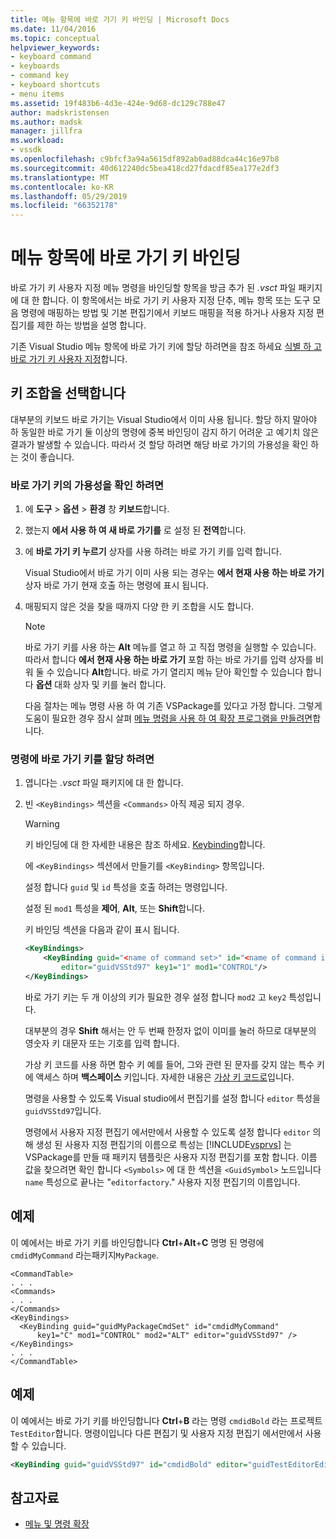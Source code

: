 ```yaml
---
title: 메뉴 항목에 바로 가기 키 바인딩 | Microsoft Docs
ms.date: 11/04/2016
ms.topic: conceptual
helpviewer_keywords:
- keyboard command
- keyboards
- command key
- keyboard shortcuts
- menu items
ms.assetid: 19f483b6-4d3e-424e-9d68-dc129c788e47
author: madskristensen
ms.author: madsk
manager: jillfra
ms.workload:
- vssdk
ms.openlocfilehash: c9bfcf3a94a5615df892ab0ad88dca44c16e97b8
ms.sourcegitcommit: 40d612240dc5bea418cd27fdacdf85ea177e2df3
ms.translationtype: MT
ms.contentlocale: ko-KR
ms.lasthandoff: 05/29/2019
ms.locfileid: "66352178"
---
```

# <a name="bind-keyboard-shortcuts-to-menu-items"></a>메뉴 항목에 바로 가기 키 바인딩
바로 가기 키 사용자 지정 메뉴 명령을 바인딩할 항목을 방금 추가 된 *.vsct* 파일 패키지에 대 한 합니다. 이 항목에서는 바로 가기 키 사용자 지정 단추, 메뉴 항목 또는 도구 모음 명령에 매핑하는 방법 및 기본 편집기에서 키보드 매핑을 적용 하거나 사용자 지정 편집기를 제한 하는 방법을 설명 합니다.

 기존 Visual Studio 메뉴 항목에 바로 가기 키에 할당 하려면을 참조 하세요 [식별 하 고 바로 가기 키 사용자 지정](../ide/identifying-and-customizing-keyboard-shortcuts-in-visual-studio.md)합니다.

## <a name="choose-a-key-combination"></a>키 조합을 선택합니다
 대부분의 키보드 바로 가기는 Visual Studio에서 이미 사용 됩니다. 할당 하지 말아야 하 동일한 바로 가기 둘 이상의 명령에 중복 바인딩이 감지 하기 어려운 고 예기치 않은 결과가 발생할 수 있습니다. 따라서 것 할당 하려면 해당 바로 가기의 가용성을 확인 하는 것이 좋습니다.

### <a name="to-verify-the-availability-of-a-keyboard-shortcut"></a>바로 가기 키의 가용성을 확인 하려면

1. 에 **도구** > **옵션** > **환경** 창 **키보드**합니다.

2. 했는지 **에서 사용 하 여 새 바로 가기를** 로 설정 된 **전역**합니다.

3. 에 **바로 가기 키 누르기** 상자를 사용 하려는 바로 가기 키를 입력 합니다.

    Visual Studio에서 바로 가기 이미 사용 되는 경우는 **에서 현재 사용 하는 바로 가기** 상자 바로 가기 현재 호출 하는 명령에 표시 됩니다.

4. 매핑되지 않은 것을 찾을 때까지 다양 한 키 조합을 시도 합니다.

   > [!NOTE]
   > 바로 가기 키를 사용 하는 **Alt** 메뉴를 열고 하 고 직접 명령을 실행할 수 있습니다. 따라서 합니다 **에서 현재 사용 하는 바로 가기** 포함 하는 바로 가기를 입력 상자를 비워 둘 수 있습니다 **Alt**합니다. 바로 가기 열리지 메뉴 닫아 확인할 수 있습니다 합니다 **옵션** 대화 상자 및 키를 눌러 합니다.

   다음 절차는 메뉴 명령 사용 하 여 기존 VSPackage를 있다고 가정 합니다. 그렇게 도움이 필요한 경우 잠시 살펴 [메뉴 명령을 사용 하 여 확장 프로그램을 만들려면](../extensibility/creating-an-extension-with-a-menu-command.md)합니다.

### <a name="to-assign-a-keyboard-shortcut-to-a-command"></a>명령에 바로 가기 키를 할당 하려면

1. 엽니다는 *.vsct* 파일 패키지에 대 한 합니다.

2. 빈 `<KeyBindings>` 섹션을 `<Commands>` 아직 제공 되지 경우.

   > [!WARNING]
   > 키 바인딩에 대 한 자세한 내용은 참조 하세요. [Keybinding](../extensibility/keybinding-element.md)합니다.

    에 `<KeyBindings>` 섹션에서 만들기를 `<KeyBinding>` 항목입니다.

    설정 합니다 `guid` 및 `id` 특성을 호출 하려는 명령입니다.

    설정 된 `mod1` 특성을 **제어**, **Alt**, 또는 **Shift**합니다.

    키 바인딩 섹션을 다음과 같이 표시 됩니다.

   ```xml
   <KeyBindings>
       <KeyBinding guid="<name of command set>" id="<name of command id>"
           editor="guidVSStd97" key1="1" mod1="CONTROL"/>
   </KeyBindings>

   ```

   바로 가기 키는 두 개 이상의 키가 필요한 경우 설정 합니다 `mod2` 고 `key2` 특성입니다.

   대부분의 경우 **Shift** 해서는 안 두 번째 한정자 없이 이미를 눌러 하므로 대부분의 영숫자 키 대문자 또는 기호를 입력 합니다.

   가상 키 코드를 사용 하면 함수 키 예를 들어, 그와 관련 된 문자를 갖지 않는 특수 키에 액세스 하며 **백스페이스** 키입니다. 자세한 내용은 [가상 키 코드로](https://docs.microsoft.com/windows/desktop/inputdev/virtual-key-codes)입니다.

   명령을 사용할 수 있도록 Visual studio에서 편집기를 설정 합니다 `editor` 특성을 `guidVSStd97`입니다.

   명령에서 사용자 지정 편집기 에서만에서 사용할 수 있도록 설정 합니다 `editor` 의해 생성 된 사용자 지정 편집기의 이름으로 특성는 [!INCLUDE[vsprvs](../code-quality/includes/vsprvs_md.md)] 는 VSPackage를 만들 때 패키지 템플릿은 사용자 지정 편집기를 포함 합니다. 이름 값을 찾으려면 확인 합니다 `<Symbols>` 에 대 한 섹션을 `<GuidSymbol>` 노드입니다 `name` 특성으로 끝나는 "`editorfactory`." 사용자 지정 편집기의 이름입니다.

## <a name="example"></a>예제
 이 예에서는 바로 가기 키를 바인딩합니다 **Ctrl**+**Alt**+**C** 명명 된 명령에 `cmdidMyCommand` 라는패키지`MyPackage`.

```
<CommandTable>
. . .
<Commands>
. . .
</Commands>
<KeyBindings>
  <KeyBinding guid="guidMyPackageCmdSet" id="cmdidMyCommand"
      key1="C" mod1="CONTROL" mod2="ALT" editor="guidVSStd97" />
</KeyBindings>
. . .
</CommandTable>
```

## <a name="example"></a>예제
 이 예에서는 바로 가기 키를 바인딩합니다 **Ctrl**+**B** 라는 명령 `cmdidBold` 라는 프로젝트 `TestEditor`합니다. 명령이입니다 다른 편집기 및 사용자 지정 편집기 에서만에서 사용할 수 있습니다.

```xml
<KeyBinding guid="guidVSStd97" id="cmdidBold" editor="guidTestEditorEditorFactory" key1="B" mod1="Control" />
```

## <a name="see-also"></a>참고자료
- [메뉴 및 명령 확장](../extensibility/extending-menus-and-commands.md)